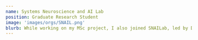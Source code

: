 ```yaml
---
name: Systems Neuroscience and AI Lab
position: Graduate Research Student
image: 'images/orgs/SNAIL.png'
blurb: While working on my MSc project, I also joined SNAILab, led by Dr. Bakhtiari.
---
```


